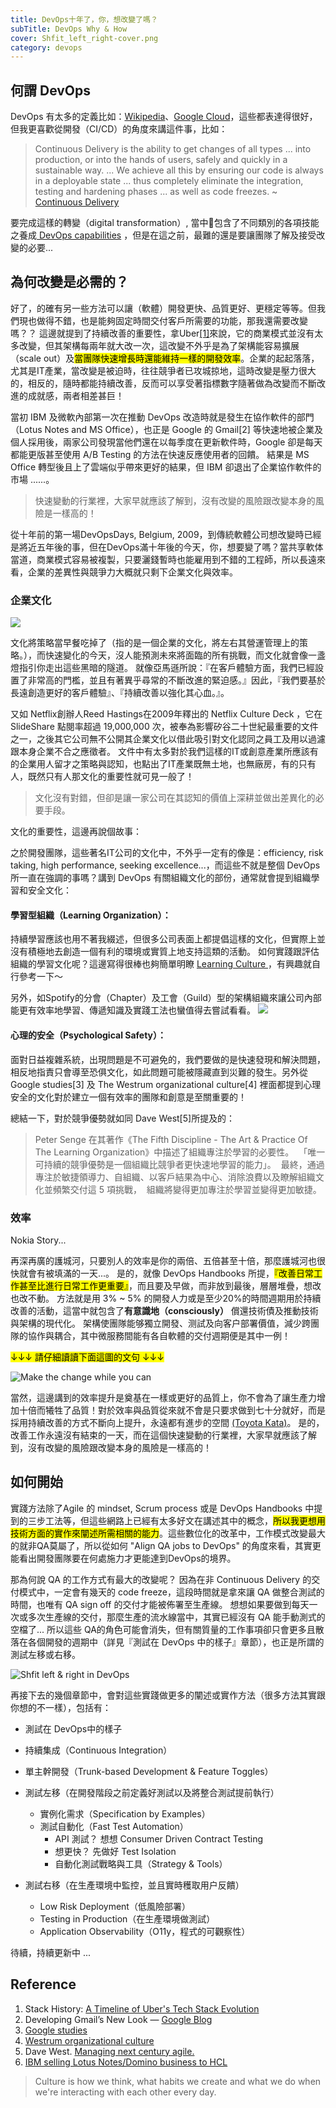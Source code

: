 ```yaml
---
title: DevOps十年了，你，想改變了嗎？
subTitle: DevOps Why & How
cover: Shfit_left_right-cover.png
category: devops
---
```


## 何謂 DevOps

DevOps 有太多的定義比如：<a href="https://zh.wikipedia.org/wiki/DevOps" target="_blank">Wikipedia</a>、<a href="https://cloud.google.com/devops/" target="_blank">Google Cloud</a>，這些都表達得很好，但我更喜歡從開發（CI/CD）的角度來講這件事，比如：

> Continuous Delivery is the ability to get changes of all types ... into production, or into the hands of users, safely and quickly in a sustainable way. ... We achieve all this by ensuring our code is always in a deployable state ... thus completely eliminate the integration, testing and hardening phases ... as well as code freezes. ~ <a href="https://continuousdelivery.com/" target="_blank"> Continuous Delivery</a>

要完成這樣的轉變（digital transformation）, 當中包含了不同類別的各項技能之養成<a href="https://cloud.google.com/devops/#devops-capabilities" target="_blank"> DevOps capabilities</a> ，但是在這之前，最難的還是要讓團隊了解及接受改變的必要...

## 為何改變是必需的？

好了，的確有另一些方法可以讓（軟體）開發更快、品質更好、更穩定等等。但我們現也做得不錯，也是能夠固定時間交付客戶所需要的功能，那我還需要改變嗎？？ 這邊就提到了持續改善的重要性，拿Uber[[1]](#ref1)來說，它的商業模式並沒有太多改變，但其架構每兩年就大改一次，這改變不外乎是為了架構能容易擴展（scale out）及<mark>當團隊快速增長時還能維持一樣的開發效率</mark>。企業的起起落落，尤其是IT產業，當改變是被迫時，往往競爭者已攻城掠地，這時改變是壓力很大的，相反的，隨時都能持續改善，反而可以享受著指標數字隨著做為改變而不斷改進的成就感，兩者相差甚巨！

當初 IBM 及微軟內部第一次在推動 DevOps 改造時就是發生在協作軟件的部門（Lotus Notes and MS Office），也正是 Google 的 Gmail[2] 等快速地被企業及個人採用後，兩家公司發現當他們還在以每季度在更新軟件時，Google 卻是每天都能更版甚至使用 A/B Testing 的方法在快速反應使用者的回饋。 結果是 MS Office 轉型後且上了雲端似乎帶來更好的結果，但 IBM 卻退出了企業協作軟件的市場 ......。

> 快速變動的行業裡，大家早就應該了解到，沒有改變的風險跟改變本身的風險是一樣高的！

從十年前的第一場DevOpsDays, Belgium, 2009，到傳統軟體公司想改變時已經是將近五年後的事，但在DevOps滿十年後的今天，你，想要變了嗎？當共享軟体當道，商業模式容易被複製，只要灑錢暫時也能雇用到不錯的工程師，所以長遠來看，企業的差異性與競爭力大概就只剩下企業文化與效率。

### 企業文化

![](./why_n_how_of_devOps_culture.png)

文化將策略當早餐吃掉了（指的是一個企業的文化，將左右其營運管理上的策略。），而快速變化的今天，沒人能預測未來將面臨的所有挑戰，而文化就會像一盞燈指引你走出這些黑暗的隧道。 就像亞馬遜所說：『在客戶體驗方面，我們已經設置了非常高的門檻，並且有著異乎尋常的不斷改進的緊迫感。』因此，『我們要基於長遠創造更好的客戶體驗』、『持續改善以強化其心血。』。

又如 Netflix創辦人Reed Hastings在2009年釋出的 Netflix Culture Deck ，它在 SlideShare 點閱率超過 19,000,000 次，被奉為影響矽谷二十世紀最重要的文件之一，之後其它公司無不公開其企業文化以借此吸引對文化認同之員工及用以過濾跟本身企業不合之應徵者。 文件中有太多對於我們這樣的IT或創意產業所應該有的企業用人留才之策略與認知，也點出了IT產業既無土地，也無廠房，有的只有人，既然只有人那文化的重要性就可見一般了！

> 文化沒有對錯，但卻是讓一家公司在其認知的價值上深耕並做出差異化的必要手段。

文化的重要性，這邊再說個故事：


之於開發團隊，這些著名IT公司的文化中，不外乎一定有的像是：efficiency, risk taking, high performance, seeking excellence...，而這些不就是整個 DevOps 所一直在強調的事嗎？講到 DevOps 有關組織文化的部份，通常就會提到組織學習和安全文化：

#### 學習型組織（Learning Organization）：

持續學習應該也用不著我綴述，但很多公司表面上都提倡這樣的文化，但實際上並沒有積極地去創造一個有利的環境或實質上地支持這類的活動。 如何實踐跟評估組織的學習文化呢？這邊寫得很棒也夠簡單明瞭 <a href="https://cloud.google.com/solutions/devops/devops-culture-learning-culture" target="_blank"> Learning Culture </a>，有興趣就自行參考一下～

另外，如Spotify的分會（Chapter）及工會（Guild）型的架構組織來讓公司內部能更有效率地學習、傳遞知識及實踐工法也蠻值得去嘗試看看。
![](./Spotify_guild.png)

#### 心理的安全（Psychological Safety）：

面對日益複雜系統，出現問題是不可避免的，我們要做的是快速發現和解決問題，相反地指責只會導至恐俱文化，如此問題可能被隱藏直到災難的發生。另外從Google studies[3] 及 The Westrum organizational culture[4] 裡面都提到心理安全的文化對於建立一個有效率的團隊和創意是至關重要的！

總結一下，對於競爭優勢就如同 Dave West[5]所提及的：
> Peter Senge 在其著作《The Fifth Discipline - The Art & Practice Of The Learning 
> Organization》中描述了組織專注於學習的必要性。
> 「唯一可持續的競爭優勢是一個組織比競爭者更快速地學習的能力」。
> 最終，通過專注於敏捷領導力、自組織、以客戶結果為中心、消除浪費以及瞭解組織文化並頻繁交付這 5 項挑戰，
> 組織將變得更加專注於學習並變得更加敏捷。

### 效率

Nokia Story...

再深再廣的護城河，只要別人的效率是你的兩倍、五倍甚至十倍，那麼護城河也很快就會有被填滿的一天...。
是的，就像 DevOps Handbooks 所提，<mark>『改善日常工作甚至比進行日常工作更重要』</mark>，而且要及早做，而非放到最後，層層堆疊，想改也改不動。
方法就是用 3% ~ 5% 的開發人力或是至少20%的時間週期用於持續改善的活動，這當中就包含了**有意識地（consciously）** 償還技術債及推動技術與架構的現代化。 架構使團隊能够獨立開發、测試及向客户部署價值，減少跨團隊的協作與耦合，其中微服務間能有各自軟體的交付週期便是其中一例！

<mark>↓↓↓ 請仔細讀讀下面這圖的文句 ↓↓↓</mark>

![Make the change while you can](./devops_satya_nadella.png)

當然，這邊講到的效率提升是奠基在一樣或更好的品質上，你不會為了讓生產力增加十倍而犧牲了品質！對於效率與品質從來就不會是只要求做到七十分就好，而是採用持續改善的方式不斷向上提升，永遠都有進步的空間 <a href="https://en.wikipedia.org/wiki/Toyota_Kata#The_Improvement_Kata" target="_blank">(Toyota Kata)</a>。 是的，改善工作永遠沒有結束的一天，而在這個快速變動的行業裡，大家早就應該了解到，沒有改變的風險跟改變本身的風險是一樣高的！


## 如何開始

實踐方法除了Agile 的 mindset, Scrum process 或是 DevOps Handbooks 中提到的三步工法等，但這些網路上已經有太多好文在講述其中的概念，<mark>所以我更想用技術方面的實作來闡述所需相關的能力</mark>。這些數位化的改革中，工作模式改變最大的就非QA莫屬了，所以從如何 "Align QA jobs to DevOps" 的角度來看，其實更能看出開發團隊要在何處施力才更能達到DevOps的境界。

那為何說 QA 的工作方式有最大的改變呢？ 因為在非 Continuous Delivery 的交付模式中，一定會有幾天的 code freeze，這段時間就是拿來讓 QA 做整合測試的時間，也唯有 QA sign off 的交付才能被佈署至生產線。
想想如果要做到每天一次或多次生產線的交付，那麼生產的流水線當中，其實已經沒有 QA 能手動測式的空檔了... 所以這些 QA的角色可能會消失，但有關質量的工作事項卻只會更多且散落在各個開發的週期中（詳見『測試在 DevOps 中的樣子』章節），也正是所謂的測試左移或右移。

![Shfit left & right in DevOps](./Shfit_left_right.png)

再接下去的幾個章節中，會對這些實踐做更多的闡述或實作方法（很多方法其實跟你想的不一樣），包括有：

- 測試在 DevOps中的樣子
- 持續集成（Continuous Integration）
- 單主幹開發（Trunk-based Development & Feature Toggles）
- 測試左移（在開發階段之前定義好測試以及將整合測試提前執行）
  - 實例化需求（Specification by Examples）
  - 測試自動化（Fast Test Automation）
    - API 測試？ 想想 Consumer Driven Contract Testing
    - 想更快？ 先做好 Test Isolation
    - 自動化測試戰略與工具（Strategy & Tools）

- 測試右移（在生產環境中監控，並且實時穫取用户反饋）
  - Low Risk Deployment（低風險部署）
  - Testing in Production（在生產環境做測試）
  - Application Observability（O11y，程式的可觀察性）

待續，持續更新中 ...

## Reference

1. <a name="ref1"></a>Stack History: [A Timeline of Uber's Tech Stack Evolution](https://stackshare.io/stack-history-timeline-uber-tech-stack-evolution)
2. Developing Gmail’s New Look — [Google Blog](https://medium.com/@thysniu/feature-flags-release-small-and-often-simplify-workflow-19d92fe0c2a5)
3. [Google studies](https://diversity.lbl.gov/2019/05/13/the-quest-to-build-the-most-effective-teams/)
4. [Westrum organizational culture](https://cloud.google.com/solutions/devops/devops-culture-westrum-organizational-culture)
5. Dave West. [Managing next century agile.](https://www.infoq.cn/article/managing-next-century-agile/)
6. [IBM selling Lotus Notes/Domino business to HCL](https://techcrunch.com/2018/12/07/ibm-selling-lotus-notes-domino-business-to-hcl-for-1-8b/)

> Culture is how we think, what habits we create and what we do when we're interacting with each other every day.